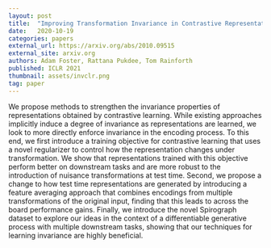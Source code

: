 ```yaml
---
layout: post
title:  "Improving Transformation Invariance in Contrastive Representation Learning"
date:   2020-10-19
categories: papers
external_url: https://arxiv.org/abs/2010.09515
external_site: arxiv.org
authors: Adam Foster, Rattana Pukdee, Tom Rainforth
published: ICLR 2021
thumbnail: assets/invclr.png
tag: paper
---
```


We propose methods to strengthen the invariance properties of representations obtained by contrastive learning. While existing approaches implicitly induce a degree of invariance as representations are learned, we look to more directly enforce invariance in the encoding process. To this end, we first introduce a training objective for contrastive learning that uses a novel regularizer to control how the representation changes under transformation. We show that representations trained with this objective perform better on downstream tasks and are more robust to the introduction of nuisance transformations at test time. Second, we propose a change to how test time representations are generated by introducing a feature averaging approach that combines encodings from multiple transformations of the original input, finding that this leads to across the board performance gains. Finally, we introduce the novel Spirograph dataset to explore our ideas in the context of a differentiable generative process with multiple downstream tasks, showing that our techniques for learning invariance are highly beneficial. 
<!--more-->

